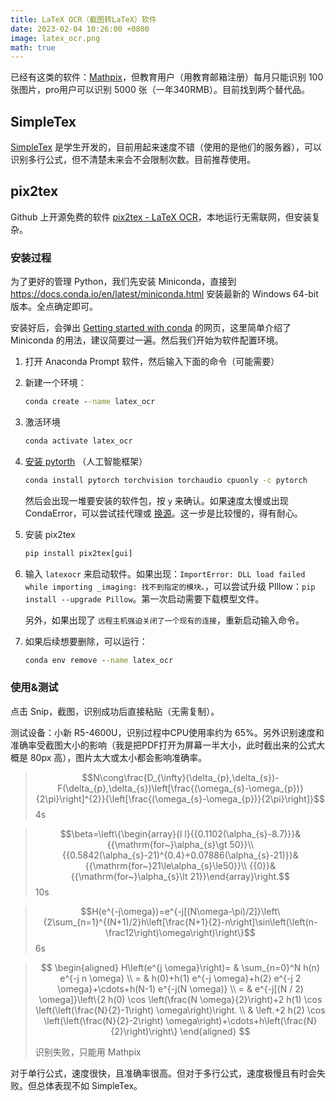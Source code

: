 ```yaml
---
title: LaTeX OCR（截图转LaTeX）软件
date: 2023-02-04 10:26:00 +0800
image: latex_ocr.png
math: true
---
```


已经有这类的软件：[Mathpix](https://mathpix.com/)，但教育用户（用教育邮箱注册）每月只能识别 100 张图片，pro用户可以识别 5000 张（一年340RMB）。目前找到两个替代品。

## SimpleTex

[SimpleTex](https://simpletex.cn/) 是学生开发的，目前用起来速度不错（使用的是他们的服务器），可以识别多行公式，但不清楚未来会不会限制次数。目前推荐使用。

## pix2tex

Github 上开源免费的软件 [pix2tex - LaTeX OCR](https://github.com/lukas-blecher/LaTeX-OCR)，本地运行无需联网，但安装复杂。

### 安装过程

为了更好的管理 Python，我们先安装 Miniconda，直接到 <https://docs.conda.io/en/latest/miniconda.html> 安装最新的 Windows 64-bit 版本。全点确定即可。

安装好后，会弹出 [Getting started with conda](https://conda.io/projects/conda/en/latest/user-guide/getting-started.html) 的网页，这里简单介绍了 Miniconda 的用法，建议简要过一遍。然后我们开始为软件配置环境。

1. 打开 Anaconda Prompt 软件，然后输入下面的命令（可能需要）
2. 新建一个环境：

   ```cmd
   conda create --name latex_ocr
   ```

3. 激活环境

   ```cmd
   conda activate latex_ocr
   ```

4. [安装 pytorth](https://pytorch.org/get-started/locally/) （人工智能框架）

   ```cmd
   conda install pytorch torchvision torchaudio cpuonly -c pytorch
   ```

   然后会出现一堆要安装的软件包，按 `y` 来确认。如果速度太慢或出现 CondaError，可以尝试挂代理或 [换源](https://blog.csdn.net/adreammaker/article/details/123396951)。这一步是比较慢的，得有耐心。

5. 安装 pix2tex

   ```cmd
   pip install pix2tex[gui]
   ```

6. 输入 `latexocr` 来启动软件。如果出现：`ImportError: DLL load failed while importing _imaging: 找不到指定的模块。`，可以尝试升级 PIllow：`pip install --upgrade Pillow`。第一次启动需要下载模型文件。

   另外，如果出现了 `远程主机强迫关闭了一个现有的连接`，重新启动输入命令。

7. 如果后续想要删除，可以运行：

   ```cmd
   conda env remove --name latex_ocr
   ```

### 使用&测试

点击 Snip，截图，识别成功后直接粘贴（无需复制）。

测试设备：小新 R5-4600U，识别过程中CPU使用率约为 65%。另外识别速度和准确率受截图大小的影响（我是把PDF打开为屏幕一半大小，此时截出来的公式大概是 80px 高），图片太大或太小都会影响准确率。

> $$N\cong\frac{D_{\infty}(\delta_{p},\delta_{s})-F(\delta_{p},\delta_{s})\left[\frac{(\omega_{s}-\omega_{p})}{2\pi}\right]^{2}}{\left[\frac{(\omega_{s}-\omega_{p})}{2\pi}\right]}$$
> 4s

> $$\beta=\left\{\begin{array}{l l}{{0.1102(\alpha_{s}-8.7)}}&{{\mathrm{for~}\alpha_{s}\gt 50}}\\ {{0.5842(\alpha_{s}-21)^{0.4}+0.07886(\alpha_{s}-21)}}&{{\mathrm{for~}21\le\alpha_{s}\le50}}\\ {{0}}&{{\mathrm{for~}\alpha_{s}\lt 21}}\end{array}\right.$$
> 10s

> $$H(e^{-j\omega})=e^{-j[(N\omega-\pi)/2]}\left\{2\sum_{n=1}^{(N+1)/2}h\left[\frac{N+1}{2}-n\right]\sin\left(\left(n-\frac12\right)\omega\right)\right\}$$
> 6s

> $$
> \begin{aligned}
> H\left(e^{j \omega}\right)= & \sum_{n=0}^N h(n) e^{-j n \omega} \\
> = & h(0)+h(1) e^{-j \omega}+h(2) e^{-j 2 \omega}+\cdots+h(N-1) e^{-j(N \omega)} \\
> = & e^{-j[(N / 2) \omega]}\left\{2 h(0) \cos \left(\frac{N \omega}{2}\right)+2 h(1) \cos \left(\left(\frac{N}{2}-1\right) \omega\right)\right. \\
> & \left.+2 h(2) \cos \left(\left(\frac{N}{2}-2\right) \omega\right)+\cdots+h\left(\frac{N}{2}\right)\right\}
> \end{aligned}
> $$
>
> 识别失败，只能用 Mathpix

对于单行公式，速度很快，且准确率很高。但对于多行公式，速度极慢且有时会失败。但总体表现不如 SimpleTex。
